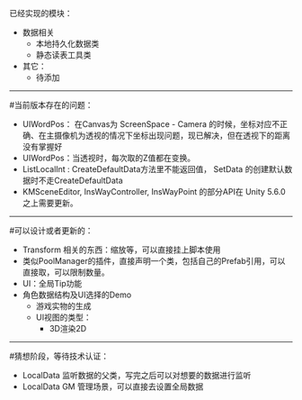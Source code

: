 已经实现的模块：
  - 数据相关
    - 本地持久化数据类
    - 静态读表工具类
  - 其它：
    - 待添加
------
#当前版本存在的问题：
  - UIWordPos： 在Canvas为 ScreenSpace - Camera 的时候，坐标对应不正确、在主摄像机为透视的情况下坐标出现问题，现已解决，但在透视下的距离没有掌握好
  - UIWordPos：当透视时，每次取的Z值都在变换。
  - ListLocalInt : CreateDefaultData方法里不能返回值，  SetData 的创建默认数据时不走CreateDefaultData
  - KMSceneEditor, InsWayController, InsWayPoint 的部分API在 Unity 5.6.0 之上需要更新。
------
#可以设计或者更新的：
  - Transform 相关的东西：缩放等，可以直接挂上脚本使用
  - 类似PoolManager的插件，直接声明一个类，包括自己的Prefab引用，可以直接取，可以限制数量。
  - UI：全局Tip功能
  - 角色数据结构及UI选择的Demo
      - 游戏实物的生成
      - UI视图的类型：
          - 3D渲染2D
          
------
#猜想阶段，等待技术认证：
   - LocalData 监听数据的父类，写完之后可以对想要的数据进行监听
   - LocalData GM 管理场景，可以直接去设置全局数据
